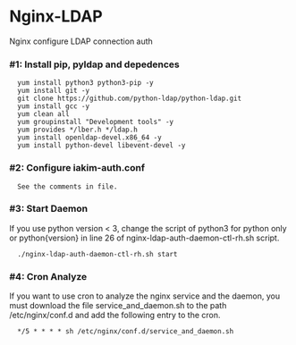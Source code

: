 # Nginx-LDAP
Nginx configure LDAP connection auth

### #1: Install pip, pyldap and depedences

      yum install python3 python3-pip -y
      yum install git -y
      git clone https://github.com/python-ldap/python-ldap.git
      yum install gcc -y
      yum clean all 
      yum groupinstall "Development tools" -y
      yum provides */lber.h */ldap.h
      yum install openldap-devel.x86_64 -y
      yum install python-devel libevent-devel -y


### #2: Configure iakim-auth.conf

      See the comments in file.

### #3: Start Daemon

If you use python version < 3, change the script of python3 for python only or python{version} in line 26 of nginx-ldap-auth-daemon-ctl-rh.sh script.

      ./nginx-ldap-auth-daemon-ctl-rh.sh start
      
### #4: Cron Analyze

If you want to use cron to analyze the nginx service and the daemon, you must download the file service_and_daemon.sh to the path /etc/nginx/conf.d and add the following entry to the cron.

      */5 * * * * sh /etc/nginx/conf.d/service_and_daemon.sh

